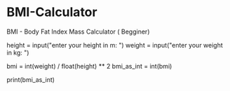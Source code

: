 # BMI-Calculator
BMI - Body Fat Index Mass Calculator ( Begginer)

height = input("enter your height in m: ")
weight = input("enter your weight in kg: ")

bmi = int(weight) / float(height) ** 2
bmi_as_int = int(bmi)

print(bmi_as_int)








